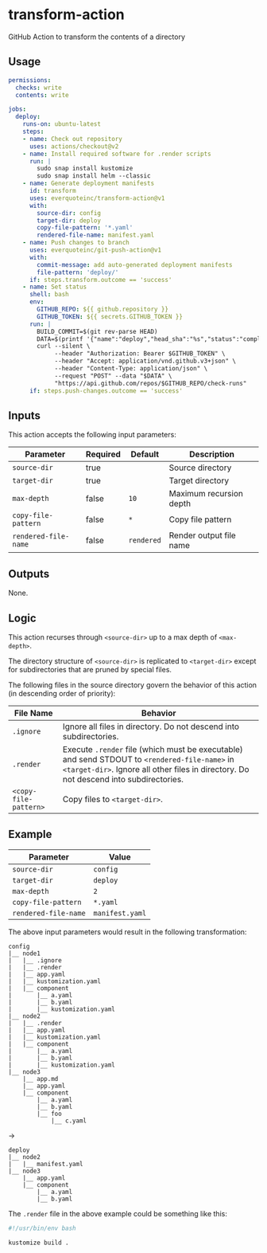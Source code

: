 # transform-action
GitHub Action to transform the contents of a directory

## Usage

```yaml
permissions:
  checks: write
  contents: write

jobs:
  deploy:
    runs-on: ubuntu-latest
    steps:
    - name: Check out repository
      uses: actions/checkout@v2
    - name: Install required software for .render scripts
      run: |
        sudo snap install kustomize
        sudo snap install helm --classic
    - name: Generate deployment manifests
      id: transform
      uses: everquoteinc/transform-action@v1
      with:
        source-dir: config
        target-dir: deploy
        copy-file-pattern: '*.yaml'
        rendered-file-name: manifest.yaml
    - name: Push changes to branch
      uses: everquoteinc/git-push-action@v1
      with:
        commit-message: add auto-generated deployment manifests
        file-pattern: 'deploy/'
      if: steps.transform.outcome == 'success'
    - name: Set status
      shell: bash
      env:
        GITHUB_REPO: ${{ github.repository }}
        GITHUB_TOKEN: ${{ secrets.GITHUB_TOKEN }}
      run: |
        BUILD_COMMIT=$(git rev-parse HEAD)
        DATA=$(printf '{"name":"deploy","head_sha":"%s","status":"completed","conclusion":"success"}' "$BUILD_COMMIT")
        curl --silent \
             --header "Authorization: Bearer $GITHUB_TOKEN" \
             --header "Accept: application/vnd.github.v3+json" \
             --header "Content-Type: application/json" \
             --request "POST" --data "$DATA" \
             "https://api.github.com/repos/$GITHUB_REPO/check-runs"
      if: steps.push-changes.outcome == 'success'
```

## Inputs

This action accepts the following input parameters:

| Parameter | Required | Default | Description |
|-----------|----------|---------|-------------|
| `source-dir` | true | | Source directory |
| `target-dir` | true | | Target directory |
| `max-depth`  | false | `10` | Maximum recursion depth |
| `copy-file-pattern` | false | `*` | Copy file pattern |
| `rendered-file-name` | false | `rendered` | Render output file name |

## Outputs

None.

## Logic

This action recurses through `<source-dir>` up to a max depth of `<max-depth>`.

The directory structure of `<source-dir>` is replicated to `<target-dir>` except
for subdirectories that are pruned by special files.

The following files in the source directory govern the behavior of this action
(in descending order of priority):

| File Name | Behavior |
|-----------|----------|
| `.ignore` | Ignore all files in directory. Do not descend into subdirectories. |
| `.render` | Execute `.render` file (which must be executable) and send STDOUT to `<rendered-file-name>` in `<target-dir>`. Ignore all other files in directory. Do not descend into subdirectories. |
| `<copy-file-pattern>` | Copy files to `<target-dir>`. |

## Example

| Parameter | Value |
|-----------|-------|
| `source-dir` | `config` |
| `target-dir` | `deploy` |
| `max-depth`  | `2` |
| `copy-file-pattern` | `*.yaml` |
| `rendered-file-name` | `manifest.yaml` |

The above input parameters would result in the following transformation:

```
config
|__ node1
|   |__ .ignore
|   |__ .render
|   |__ app.yaml
|   |__ kustomization.yaml
|   |__ component
|       |__ a.yaml
|       |__ b.yaml
|       |__ kustomization.yaml
|__ node2
|   |__ .render
|   |__ app.yaml
|   |__ kustomization.yaml
|   |__ component
|       |__ a.yaml
|       |__ b.yaml
|       |__ kustomization.yaml
|__ node3
    |__ app.md
    |__ app.yaml
    |__ component
        |__ a.yaml
        |__ b.yaml
        |__ foo
            |__ c.yaml
```

->

```
deploy
|__ node2
|   |__ manifest.yaml
|__ node3
    |__ app.yaml
    |__ component
        |__ a.yaml
        |__ b.yaml
```

The `.render` file in the above example could be something like this:

```bash
#!/usr/bin/env bash

kustomize build .
```

